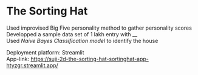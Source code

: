 # The Sorting Hat

Used improvised Big Five personality method to gather personality scores  
Developped a sample data set of 1 lakh entry with __  
Used *Naive Bayes Classification model* to identify the house

Deployment platform: Streamlit  
App-link: https://suji-2d-the-sorting-hat-sortinghat-app-htyzgr.streamlit.app/
